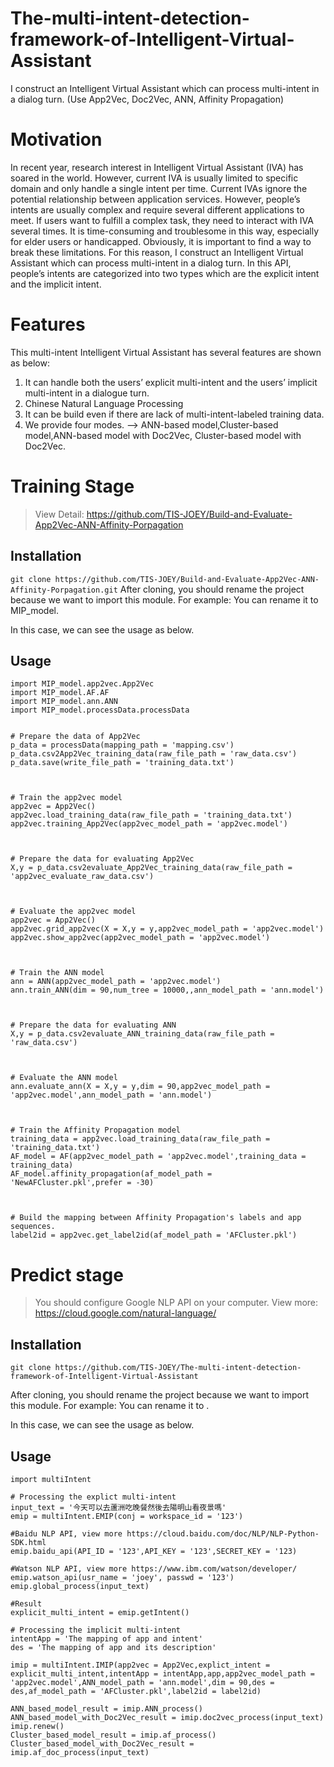 # The-multi-intent-detection-framework-of-Intelligent-Virtual-Assistant
I construct an Intelligent Virtual Assistant which can process multi-intent in a dialog turn. (Use App2Vec, Doc2Vec, ANN, Affinity Propagation)

# Motivation
In recent year, research interest in Intelligent Virtual Assistant (IVA) has soared in the world. However, current IVA is usually limited to specific domain and only handle a single intent per time. Current IVAs ignore the potential relationship between application services. 
However, people’s intents are usually complex and require several different applications to meet.
If users want to fulfill a complex task, they need to interact with IVA several times. It is time-consuming and troublesome in this way, especially for elder users or handicapped.
Obviously, it is important to find a way to break these limitations.
For this reason, I construct an Intelligent Virtual Assistant which can process multi-intent in a dialog turn. In this API, people’s intents are categorized into two types which are the explicit intent and the implicit intent.

# Features
This multi-intent Intelligent Virtual Assistant has several features are shown as below:
1. It can handle both the users’ explicit multi-intent and the users’ implicit multi-intent in a dialogue turn.
2. Chinese Natural Language Processing
3. It can be build even if there are lack of multi-intent-labeled training data.
4. We provide four modes. --> ANN-based model,Cluster-based model,ANN-based model with Doc2Vec, Cluster-based model with Doc2Vec.

# Training Stage
> View Detail: https://github.com/TIS-JOEY/Build-and-Evaluate-App2Vec-ANN-Affinity-Porpagation

## Installation
` git clone https://github.com/TIS-JOEY/Build-and-Evaluate-App2Vec-ANN-Affinity-Porpagation.git `
After cloning, you should rename the project because we want to import this module.
For example: You can rename it to MIP_model.

In this case, we can see the usage as below.

## Usage
```text
import MIP_model.app2vec.App2Vec
import MIP_model.AF.AF
import MIP_model.ann.ANN
import MIP_model.processData.processData


# Prepare the data of App2Vec
p_data = processData(mapping_path = 'mapping.csv')
p_data.csv2App2Vec_training_data(raw_file_path = 'raw_data.csv')
p_data.save(write_file_path = 'training_data.txt')



# Train the app2vec model
app2vec = App2Vec()
app2vec.load_training_data(raw_file_path = 'training_data.txt')
app2vec.training_App2Vec(app2vec_model_path = 'app2vec.model')



# Prepare the data for evaluating App2Vec
X,y = p_data.csv2evaluate_App2Vec_training_data(raw_file_path = 'app2vec_evaluate_raw_data.csv')



# Evaluate the app2vec model
app2vec = App2Vec()
app2vec.grid_app2vec(X = X,y = y,app2vec_model_path = 'app2vec.model')
app2vec.show_app2vec(app2vec_model_path = 'app2vec.model')



# Train the ANN model
ann = ANN(app2vec_model_path = 'app2vec.model')
ann.train_ANN(dim = 90,num_tree = 10000,,ann_model_path = 'ann.model')



# Prepare the data for evaluating ANN
X,y = p_data.csv2evaluate_ANN_training_data(raw_file_path = 'raw_data.csv')



# Evaluate the ANN model
ann.evaluate_ann(X = X,y = y,dim = 90,app2vec_model_path = 'app2vec.model',ann_model_path = 'ann.model')



# Train the Affinity Propagation model
training_data = app2vec.load_training_data(raw_file_path = 'training_data.txt')
AF_model = AF(app2vec_model_path = 'app2vec.model',training_data = training_data)
AF_model.affinity_propagation(af_model_path = 'NewAFCluster.pkl',prefer = -30)



# Build the mapping between Affinity Propagation's labels and app sequences.
label2id = app2vec.get_label2id(af_model_path = 'AFCluster.pkl')
```

# Predict stage
> You should configure Google NLP API on your computer. View more: https://cloud.google.com/natural-language/
## Installation
` git clone https://github.com/TIS-JOEY/The-multi-intent-detection-framework-of-Intelligent-Virtual-Assistant `

After cloning, you should rename the project because we want to import this module.
For example: You can rename it to .

In this case, we can see the usage as below.

## Usage
```text
import multiIntent

# Processing the explict multi-intent
input_text = '今天可以去蘆洲吃晚餐然後去陽明山看夜景嗎'
emip = multiIntent.EMIP(conj = workspace_id = '123')

#Baidu NLP API, view more https://cloud.baidu.com/doc/NLP/NLP-Python-SDK.html
emip.baidu_api(API_ID = '123',API_KEY = '123',SECRET_KEY = '123)

#Watson NLP API, view more https://www.ibm.com/watson/developer/
emip.watson_api(usr_name = 'joey', passwd = '123')
emip.global_process(input_text)

#Result
explicit_multi_intent = emip.getIntent()

# Processing the implicit multi-intent
intentApp = 'The mapping of app and intent'
des = 'The mapping of app and its description'

imip = multiIntent.IMIP(app2vec = App2Vec,explict_intent = explicit_multi_intent,intentApp = intentApp,app,app2vec_model_path = 'app2vec.model',ANN_model_path = 'ann.model',dim = 90,des = des,af_model_path = 'AFCluster.pkl',label2id = label2id)

ANN_based_model_result = imip.ANN_process()
ANN_based_model_with_Doc2Vec_result = imip.doc2vec_process(input_text)
imip.renew()
Cluster_based_model_result = imip.af_process()
Cluster_based_model_with_Doc2Vec_result = imip.af_doc_process(input_text)
```

